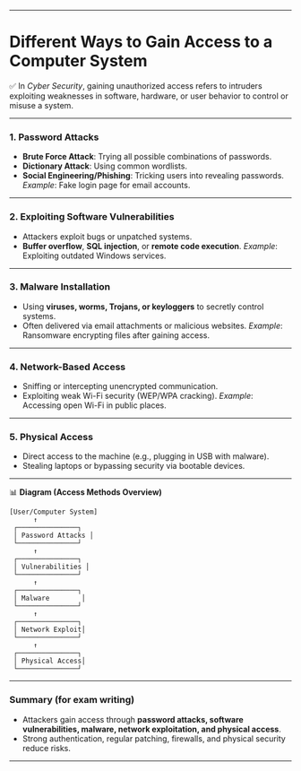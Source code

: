 

---

# **Different Ways to Gain Access to a Computer System**

✅ In *Cyber Security*, gaining unauthorized access refers to intruders exploiting weaknesses in software, hardware, or user behavior to control or misuse a system.

---

### **1. Password Attacks**

* **Brute Force Attack**: Trying all possible combinations of passwords.
* **Dictionary Attack**: Using common wordlists.
* **Social Engineering/Phishing**: Tricking users into revealing passwords.
  *Example*: Fake login page for email accounts.

---

### **2. Exploiting Software Vulnerabilities**

* Attackers exploit bugs or unpatched systems.
* **Buffer overflow**, **SQL injection**, or **remote code execution**.
  *Example*: Exploiting outdated Windows services.

---

### **3. Malware Installation**

* Using **viruses, worms, Trojans, or keyloggers** to secretly control systems.
* Often delivered via email attachments or malicious websites.
  *Example*: Ransomware encrypting files after gaining access.

---

### **4. Network-Based Access**

* Sniffing or intercepting unencrypted communication.
* Exploiting weak Wi-Fi security (WEP/WPA cracking).
  *Example*: Accessing open Wi-Fi in public places.

---

### **5. Physical Access**

* Direct access to the machine (e.g., plugging in USB with malware).
* Stealing laptops or bypassing security via bootable devices.

---

📊 **Diagram (Access Methods Overview)**

```
[User/Computer System]
      ↑
 ┌───────────────┐
 │ Password Attacks │
 └───────────────┘
      ↑
 ┌───────────────┐
 │ Vulnerabilities │
 └───────────────┘
      ↑
 ┌───────────────┐
 │ Malware        │
 └───────────────┘
      ↑
 ┌───────────────┐
 │ Network Exploit│
 └───────────────┘
      ↑
 ┌───────────────┐
 │ Physical Access│
 └───────────────┘
```

---

### **Summary (for exam writing)**

* Attackers gain access through **password attacks, software vulnerabilities, malware, network exploitation, and physical access**.
* Strong authentication, regular patching, firewalls, and physical security reduce risks.

---

